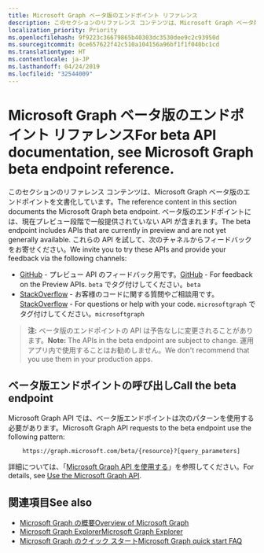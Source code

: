 ```yaml
---
title: Microsoft Graph ベータ版のエンドポイント リファレンス
description: このセクションのリファレンス コンテンツは、Microsoft Graph ベータ版のエンドポイントを文書化しています。 ベータ版のエンドポイントには、現在プレビュー段階で一般提供されていない API が含まれます。 これらの API を試して、次のチャネルからフィードバックをお寄せください。
localization_priority: Priority
ms.openlocfilehash: 9f9223c36679865b40303dc3530dee9c2c93950d
ms.sourcegitcommit: 0ce657622f42c510a104156a96bf1f1f040bc1cd
ms.translationtype: HT
ms.contentlocale: ja-JP
ms.lasthandoff: 04/24/2019
ms.locfileid: "32544009"
---
```

# <a name="microsoft-graph-beta-endpoint-reference"></a><span data-ttu-id="09b60-105">Microsoft Graph ベータ版のエンドポイント リファレンス</span><span class="sxs-lookup"><span data-stu-id="09b60-105">For beta API documentation, see Microsoft Graph beta endpoint reference.</span></span>

<span data-ttu-id="09b60-106">このセクションのリファレンス コンテンツは、Microsoft Graph ベータ版のエンドポイントを文書化しています。</span><span class="sxs-lookup"><span data-stu-id="09b60-106">The reference content in this section documents the Microsoft Graph beta endpoint.</span></span> <span data-ttu-id="09b60-107">ベータ版のエンドポイントには、現在プレビュー段階で一般提供されていない API が含まれます。</span><span class="sxs-lookup"><span data-stu-id="09b60-107">The beta endpoint includes APIs that are currently in preview and are not yet generally available.</span></span> <span data-ttu-id="09b60-108">これらの API を試して、次のチャネルからフィードバックをお寄せください。</span><span class="sxs-lookup"><span data-stu-id="09b60-108">We invite you to try these APIs and provide your feedback via the following channels:</span></span>

- <span data-ttu-id="09b60-109">[GitHub](https://github.com/OfficeDev/microsoft-graph-docs/issues) - プレビュー API のフィードバック用です。</span><span class="sxs-lookup"><span data-stu-id="09b60-109">[GitHub](https://github.com/OfficeDev/microsoft-graph-docs/issues) - For feedback on the Preview APIs.</span></span> <span data-ttu-id="09b60-110">`beta` でタグ付けしてください。</span><span class="sxs-lookup"><span data-stu-id="09b60-110">`beta`</span></span>
- <span data-ttu-id="09b60-111">[StackOverflow](https://stackoverflow.com/questions/tagged/microsoftgraph) - お客様のコードに関する質問やご相談用です。</span><span class="sxs-lookup"><span data-stu-id="09b60-111">[StackOverflow](https://stackoverflow.com/questions/tagged/microsoftgraph) - For questions or help with your code.</span></span> <span data-ttu-id="09b60-112">`microsoftgraph` でタグ付けしてください。</span><span class="sxs-lookup"><span data-stu-id="09b60-112">`microsoftgraph`</span></span>

> <span data-ttu-id="09b60-113">**注:** ベータ版のエンドポイントの API は予告なしに変更されることがあります。</span><span class="sxs-lookup"><span data-stu-id="09b60-113">**Note:** The APIs in the beta endpoint are subject to change.</span></span> <span data-ttu-id="09b60-114">運用アプリ内で使用することはお勧めしません。</span><span class="sxs-lookup"><span data-stu-id="09b60-114">We don't recommend that you use them in your production apps.</span></span> 

## <a name="call-the-beta-endpoint"></a><span data-ttu-id="09b60-115">ベータ版エンドポイントの呼び出し</span><span class="sxs-lookup"><span data-stu-id="09b60-115">Call the beta endpoint</span></span>

<span data-ttu-id="09b60-116">Microsoft Graph API では、ベータ版エンドポイントは次のパターンを使用する必要があります。</span><span class="sxs-lookup"><span data-stu-id="09b60-116">Microsoft Graph API requests to the beta endpoint use the following pattern:</span></span>

```
    https://graph.microsoft.com/beta/{resource}?[query_parameters]
```

<span data-ttu-id="09b60-117">詳細については、「[Microsoft Graph API を使用する](/graph/use-the-api)」を参照してください。</span><span class="sxs-lookup"><span data-stu-id="09b60-117">For details, see [Use the Microsoft Graph API](/graph/use-the-api).</span></span>

## <a name="see-also"></a><span data-ttu-id="09b60-118">関連項目</span><span class="sxs-lookup"><span data-stu-id="09b60-118">See also</span></span>

- [<span data-ttu-id="09b60-119">Microsoft Graph の概要</span><span class="sxs-lookup"><span data-stu-id="09b60-119">Overview of Microsoft Graph</span></span>](/graph/overview)
- [<span data-ttu-id="09b60-120">Microsoft Graph Explorer</span><span class="sxs-lookup"><span data-stu-id="09b60-120">Microsoft Graph Explorer</span></span>](https://developer.microsoft.com/graph/graph-explorer)
- [<span data-ttu-id="09b60-121">Microsoft Graph のクイック スタート</span><span class="sxs-lookup"><span data-stu-id="09b60-121">Microsoft Graph quick start FAQ</span></span>](https://developer.microsoft.com/graph/quick-start)

